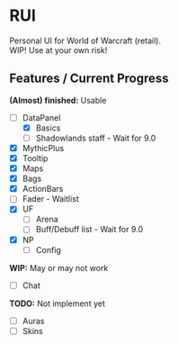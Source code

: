# RUI
Personal UI for World of Warcraft (retail).  
WIP! Use at your own risk!  

## Features / Current Progress

**(Almost) finished:** Usable  
  
- [ ] DataPanel
  - [x] Basics
  - [ ] Shadowlands staff - Wait for 9.0
- [x] MythicPlus
- [x] Tooltip
- [x] Maps
- [x] Bags
- [x] ActionBars
 - [ ] Fader - Waitlist
- [x] UF
  - [ ] Arena
  - [ ] Buff/Debuff list - Wait for 9.0
- [x] NP
  - [ ] Config

**WIP:** May or may not work  

- [ ] Chat

**TODO:** Not implement yet  

- [ ] Auras
- [ ] Skins
